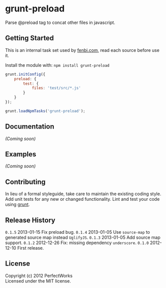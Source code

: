 # grunt-preload

Parse @preload tag to concat other files in javascript.

## Getting Started
This is an internal task set used by [fenbi.com], read each source before use it.

Install the module with: `npm install grunt-preload`

```javascript
grunt.initConfig({
    preload: {
        test: {
            files: 'test/src/*.js'
        }
    }
});

grunt.loadNpmTasks('grunt-preload');
```

## Documentation
_(Coming soon)_

## Examples
_(Coming soon)_

## Contributing
In lieu of a formal styleguide, take care to maintain the existing coding style. Add unit tests for any new or changed functionality. Lint and test your code using [grunt](https://github.com/gruntjs/grunt).

## Release History

`0.1.5` 2013-01-15 Fix preload bug.
`0.1.4` 2013-01-05 Use `source-map` to generated source map instead `UglifyJS`.
`0.1.3` 2013-01-05 Add source map support.
`0.1.2` 2012-12-26 Fix: missing dependency `underscore`.
`0.1.0` 2012-12-10 First release.

## License
Copyright (c) 2012 PerfectWorks  
Licensed under the MIT license.

[fenbi.com]: http://fenbi.com
